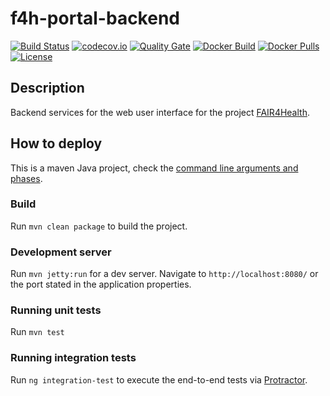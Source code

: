 # f4h-portal-backend

[![Build Status](https://travis-ci.org/fair4health/f4h-portal-backend.svg?branch=master)](https://travis-ci.org/fair4health/f4h-portal-backend) 
[![codecov.io](https://codecov.io/gh/fair4health/f4h-portal-backend/branch/master/graphs/badge.svg)](http://codecov.io/gh/fair4health/f4h-portal-backend)
[![Quality Gate](https://sonarcloud.io/api/project_badges/measure?project=eu.fair4health:f4h-portal-backend&metric=alert_status)](https://sonarcloud.io/dashboard/index/eu.fair4health:f4h-portal-backend)
[![Docker Build](https://img.shields.io/docker/cloud/build/fair4health/f4h-portal-backend)](https://cloud.docker.com/u/ccavero/repository/docker/fair4health/f4h-portal-backend)
[![Docker Pulls](https://img.shields.io/docker/pulls/fair4health/f4h-portal-backend)](https://cloud.docker.com/u/ccavero/repository/docker/fair4health/f4h-portal-backend)
[![License](https://img.shields.io/badge/License-Apache%202.0-green.svg)](https://opensource.org/licenses/Apache-2.0)

## Description

Backend services for the web user interface for the project [FAIR4Health](https://www.fair4health.eu/).

## How to deploy

This is a maven Java project, check the [command line arguments and phases](https://maven.apache.org/guides/getting-started/maven-in-five-minutes.html#running-maven-tools).

### Build

Run `mvn clean package` to build the project.

### Development server

Run `mvn jetty:run` for a dev server. Navigate to `http://localhost:8080/` or the port stated in the application properties.

### Running unit tests

Run `mvn test`

### Running integration tests

Run `ng integration-test` to execute the end-to-end tests via [Protractor](http://www.protractortest.org/).

